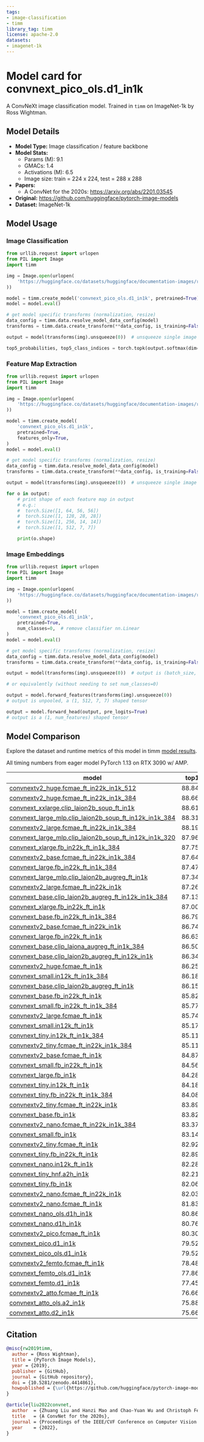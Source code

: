 ```yaml
---
tags:
- image-classification
- timm
library_tag: timm
license: apache-2.0
datasets:
- imagenet-1k
---
```

# Model card for convnext_pico_ols.d1_in1k

A ConvNeXt image classification model. Trained in `timm` on ImageNet-1k by Ross Wightman.


## Model Details
- **Model Type:** Image classification / feature backbone
- **Model Stats:**
  - Params (M): 9.1
  - GMACs: 1.4
  - Activations (M): 6.5
  - Image size: train = 224 x 224, test = 288 x 288
- **Papers:**
  - A ConvNet for the 2020s: https://arxiv.org/abs/2201.03545
- **Original:** https://github.com/huggingface/pytorch-image-models
- **Dataset:** ImageNet-1k

## Model Usage
### Image Classification
```python
from urllib.request import urlopen
from PIL import Image
import timm

img = Image.open(urlopen(
    'https://huggingface.co/datasets/huggingface/documentation-images/resolve/main/beignets-task-guide.png'
))

model = timm.create_model('convnext_pico_ols.d1_in1k', pretrained=True)
model = model.eval()

# get model specific transforms (normalization, resize)
data_config = timm.data.resolve_model_data_config(model)
transforms = timm.data.create_transform(**data_config, is_training=False)

output = model(transforms(img).unsqueeze(0))  # unsqueeze single image into batch of 1

top5_probabilities, top5_class_indices = torch.topk(output.softmax(dim=1) * 100, k=5)
```

### Feature Map Extraction
```python
from urllib.request import urlopen
from PIL import Image
import timm

img = Image.open(urlopen(
    'https://huggingface.co/datasets/huggingface/documentation-images/resolve/main/beignets-task-guide.png'
))

model = timm.create_model(
    'convnext_pico_ols.d1_in1k',
    pretrained=True,
    features_only=True,
)
model = model.eval()

# get model specific transforms (normalization, resize)
data_config = timm.data.resolve_model_data_config(model)
transforms = timm.data.create_transform(**data_config, is_training=False)

output = model(transforms(img).unsqueeze(0))  # unsqueeze single image into batch of 1

for o in output:
    # print shape of each feature map in output
    # e.g.:
    #  torch.Size([1, 64, 56, 56])
    #  torch.Size([1, 128, 28, 28])
    #  torch.Size([1, 256, 14, 14])
    #  torch.Size([1, 512, 7, 7])

    print(o.shape)
```

### Image Embeddings
```python
from urllib.request import urlopen
from PIL import Image
import timm

img = Image.open(urlopen(
    'https://huggingface.co/datasets/huggingface/documentation-images/resolve/main/beignets-task-guide.png'
))

model = timm.create_model(
    'convnext_pico_ols.d1_in1k',
    pretrained=True,
    num_classes=0,  # remove classifier nn.Linear
)
model = model.eval()

# get model specific transforms (normalization, resize)
data_config = timm.data.resolve_model_data_config(model)
transforms = timm.data.create_transform(**data_config, is_training=False)

output = model(transforms(img).unsqueeze(0))  # output is (batch_size, num_features) shaped tensor

# or equivalently (without needing to set num_classes=0)

output = model.forward_features(transforms(img).unsqueeze(0))
# output is unpooled, a (1, 512, 7, 7) shaped tensor

output = model.forward_head(output, pre_logits=True)
# output is a (1, num_features) shaped tensor
```

## Model Comparison
Explore the dataset and runtime metrics of this model in timm [model results](https://github.com/huggingface/pytorch-image-models/tree/main/results).

All timing numbers from eager model PyTorch 1.13 on RTX 3090 w/ AMP.

| model                                                                                                                        |top1  |top5  |img_size|param_count|gmacs |macts |samples_per_sec|batch_size|
|------------------------------------------------------------------------------------------------------------------------------|------|------|--------|-----------|------|------|---------------|----------|
| [convnextv2_huge.fcmae_ft_in22k_in1k_512](https://huggingface.co/timm/convnextv2_huge.fcmae_ft_in22k_in1k_512)               |88.848|98.742|512     |660.29     |600.81|413.07|28.58          |48        |
| [convnextv2_huge.fcmae_ft_in22k_in1k_384](https://huggingface.co/timm/convnextv2_huge.fcmae_ft_in22k_in1k_384)               |88.668|98.738|384     |660.29     |337.96|232.35|50.56          |64        |
| [convnext_xxlarge.clip_laion2b_soup_ft_in1k](https://huggingface.co/timm/convnext_xxlarge.clip_laion2b_soup_ft_in1k)         |88.612|98.704|256     |846.47     |198.09|124.45|122.45         |256       |
| [convnext_large_mlp.clip_laion2b_soup_ft_in12k_in1k_384](https://huggingface.co/timm/convnext_large_mlp.clip_laion2b_soup_ft_in12k_in1k_384)             |88.312|98.578|384     |200.13     |101.11|126.74|196.84         |256       |
| [convnextv2_large.fcmae_ft_in22k_in1k_384](https://huggingface.co/timm/convnextv2_large.fcmae_ft_in22k_in1k_384)             |88.196|98.532|384     |197.96     |101.1 |126.74|128.94         |128       |
| [convnext_large_mlp.clip_laion2b_soup_ft_in12k_in1k_320](https://huggingface.co/timm/convnext_large_mlp.clip_laion2b_soup_ft_in12k_in1k_320)             |87.968|98.47 |320     |200.13     |70.21 |88.02 |283.42         |256       |
| [convnext_xlarge.fb_in22k_ft_in1k_384](https://huggingface.co/timm/convnext_xlarge.fb_in22k_ft_in1k_384)                     |87.75 |98.556|384     |350.2      |179.2 |168.99|124.85         |192       |
| [convnextv2_base.fcmae_ft_in22k_in1k_384](https://huggingface.co/timm/convnextv2_base.fcmae_ft_in22k_in1k_384)               |87.646|98.422|384     |88.72      |45.21 |84.49 |209.51         |256       |
| [convnext_large.fb_in22k_ft_in1k_384](https://huggingface.co/timm/convnext_large.fb_in22k_ft_in1k_384)                       |87.476|98.382|384     |197.77     |101.1 |126.74|194.66         |256       |
| [convnext_large_mlp.clip_laion2b_augreg_ft_in1k](https://huggingface.co/timm/convnext_large_mlp.clip_laion2b_augreg_ft_in1k) |87.344|98.218|256     |200.13     |44.94 |56.33 |438.08         |256       |
| [convnextv2_large.fcmae_ft_in22k_in1k](https://huggingface.co/timm/convnextv2_large.fcmae_ft_in22k_in1k)                     |87.26 |98.248|224     |197.96     |34.4  |43.13 |376.84         |256       |
| [convnext_base.clip_laion2b_augreg_ft_in12k_in1k_384](https://huggingface.co/timm/convnext_base.clip_laion2b_augreg_ft_in12k_in1k_384)                   |87.138|98.212|384     |88.59      |45.21 |84.49 |365.47         |256       |
| [convnext_xlarge.fb_in22k_ft_in1k](https://huggingface.co/timm/convnext_xlarge.fb_in22k_ft_in1k)                             |87.002|98.208|224     |350.2      |60.98 |57.5  |368.01         |256       |
| [convnext_base.fb_in22k_ft_in1k_384](https://huggingface.co/timm/convnext_base.fb_in22k_ft_in1k_384)                         |86.796|98.264|384     |88.59      |45.21 |84.49 |366.54         |256       |
| [convnextv2_base.fcmae_ft_in22k_in1k](https://huggingface.co/timm/convnextv2_base.fcmae_ft_in22k_in1k)                       |86.74 |98.022|224     |88.72      |15.38 |28.75 |624.23         |256       |
| [convnext_large.fb_in22k_ft_in1k](https://huggingface.co/timm/convnext_large.fb_in22k_ft_in1k)                               |86.636|98.028|224     |197.77     |34.4  |43.13 |581.43         |256       |
| [convnext_base.clip_laiona_augreg_ft_in1k_384](https://huggingface.co/timm/convnext_base.clip_laiona_augreg_ft_in1k_384)     |86.504|97.97 |384     |88.59      |45.21 |84.49 |368.14         |256       |
| [convnext_base.clip_laion2b_augreg_ft_in12k_in1k](https://huggingface.co/timm/convnext_base.clip_laion2b_augreg_ft_in12k_in1k)                           |86.344|97.97 |256     |88.59      |20.09 |37.55 |816.14         |256       |
| [convnextv2_huge.fcmae_ft_in1k](https://huggingface.co/timm/convnextv2_huge.fcmae_ft_in1k)                                   |86.256|97.75 |224     |660.29     |115.0 |79.07 |154.72         |256       |
| [convnext_small.in12k_ft_in1k_384](https://huggingface.co/timm/convnext_small.in12k_ft_in1k_384)                             |86.182|97.92 |384     |50.22      |25.58 |63.37 |516.19         |256       |
| [convnext_base.clip_laion2b_augreg_ft_in1k](https://huggingface.co/timm/convnext_base.clip_laion2b_augreg_ft_in1k)           |86.154|97.68 |256     |88.59      |20.09 |37.55 |819.86         |256       |
| [convnext_base.fb_in22k_ft_in1k](https://huggingface.co/timm/convnext_base.fb_in22k_ft_in1k)                                 |85.822|97.866|224     |88.59      |15.38 |28.75 |1037.66        |256       |
| [convnext_small.fb_in22k_ft_in1k_384](https://huggingface.co/timm/convnext_small.fb_in22k_ft_in1k_384)                       |85.778|97.886|384     |50.22      |25.58 |63.37 |518.95         |256       |
| [convnextv2_large.fcmae_ft_in1k](https://huggingface.co/timm/convnextv2_large.fcmae_ft_in1k)                                 |85.742|97.584|224     |197.96     |34.4  |43.13 |375.23         |256       |
| [convnext_small.in12k_ft_in1k](https://huggingface.co/timm/convnext_small.in12k_ft_in1k)                                     |85.174|97.506|224     |50.22      |8.71  |21.56 |1474.31        |256       |
| [convnext_tiny.in12k_ft_in1k_384](https://huggingface.co/timm/convnext_tiny.in12k_ft_in1k_384)                               |85.118|97.608|384     |28.59      |13.14 |39.48 |856.76         |256       |
| [convnextv2_tiny.fcmae_ft_in22k_in1k_384](https://huggingface.co/timm/convnextv2_tiny.fcmae_ft_in22k_in1k_384)               |85.112|97.63 |384     |28.64      |13.14 |39.48 |491.32         |256       |
| [convnextv2_base.fcmae_ft_in1k](https://huggingface.co/timm/convnextv2_base.fcmae_ft_in1k)                                   |84.874|97.09 |224     |88.72      |15.38 |28.75 |625.33         |256       |
| [convnext_small.fb_in22k_ft_in1k](https://huggingface.co/timm/convnext_small.fb_in22k_ft_in1k)                               |84.562|97.394|224     |50.22      |8.71  |21.56 |1478.29        |256       |
| [convnext_large.fb_in1k](https://huggingface.co/timm/convnext_large.fb_in1k)                                                 |84.282|96.892|224     |197.77     |34.4  |43.13 |584.28         |256       |
| [convnext_tiny.in12k_ft_in1k](https://huggingface.co/timm/convnext_tiny.in12k_ft_in1k)                                       |84.186|97.124|224     |28.59      |4.47  |13.44 |2433.7         |256       |
| [convnext_tiny.fb_in22k_ft_in1k_384](https://huggingface.co/timm/convnext_tiny.fb_in22k_ft_in1k_384)                         |84.084|97.14 |384     |28.59      |13.14 |39.48 |862.95         |256       |
| [convnextv2_tiny.fcmae_ft_in22k_in1k](https://huggingface.co/timm/convnextv2_tiny.fcmae_ft_in22k_in1k)                       |83.894|96.964|224     |28.64      |4.47  |13.44 |1452.72        |256       |
| [convnext_base.fb_in1k](https://huggingface.co/timm/convnext_base.fb_in1k)                                                   |83.82 |96.746|224     |88.59      |15.38 |28.75 |1054.0         |256       |
| [convnextv2_nano.fcmae_ft_in22k_in1k_384](https://huggingface.co/timm/convnextv2_nano.fcmae_ft_in22k_in1k_384)               |83.37 |96.742|384     |15.62      |7.22  |24.61 |801.72         |256       |
| [convnext_small.fb_in1k](https://huggingface.co/timm/convnext_small.fb_in1k)                                                 |83.142|96.434|224     |50.22      |8.71  |21.56 |1464.0         |256       |
| [convnextv2_tiny.fcmae_ft_in1k](https://huggingface.co/timm/convnextv2_tiny.fcmae_ft_in1k)                                   |82.92 |96.284|224     |28.64      |4.47  |13.44 |1425.62        |256       |
| [convnext_tiny.fb_in22k_ft_in1k](https://huggingface.co/timm/convnext_tiny.fb_in22k_ft_in1k)                                 |82.898|96.616|224     |28.59      |4.47  |13.44 |2480.88        |256       |
| [convnext_nano.in12k_ft_in1k](https://huggingface.co/timm/convnext_nano.in12k_ft_in1k)                                       |82.282|96.344|224     |15.59      |2.46  |8.37  |3926.52        |256       |
| [convnext_tiny_hnf.a2h_in1k](https://huggingface.co/timm/convnext_tiny_hnf.a2h_in1k)                                         |82.216|95.852|224     |28.59      |4.47  |13.44 |2529.75        |256       |
| [convnext_tiny.fb_in1k](https://huggingface.co/timm/convnext_tiny.fb_in1k)                                                   |82.066|95.854|224     |28.59      |4.47  |13.44 |2346.26        |256       |
| [convnextv2_nano.fcmae_ft_in22k_in1k](https://huggingface.co/timm/convnextv2_nano.fcmae_ft_in22k_in1k)                       |82.03 |96.166|224     |15.62      |2.46  |8.37  |2300.18        |256       |
| [convnextv2_nano.fcmae_ft_in1k](https://huggingface.co/timm/convnextv2_nano.fcmae_ft_in1k)                                   |81.83 |95.738|224     |15.62      |2.46  |8.37  |2321.48        |256       |
| [convnext_nano_ols.d1h_in1k](https://huggingface.co/timm/convnext_nano_ols.d1h_in1k)                                         |80.866|95.246|224     |15.65      |2.65  |9.38  |3523.85        |256       |
| [convnext_nano.d1h_in1k](https://huggingface.co/timm/convnext_nano.d1h_in1k)                                                 |80.768|95.334|224     |15.59      |2.46  |8.37  |3915.58        |256       |
| [convnextv2_pico.fcmae_ft_in1k](https://huggingface.co/timm/convnextv2_pico.fcmae_ft_in1k)                                   |80.304|95.072|224     |9.07       |1.37  |6.1   |3274.57        |256       |
| [convnext_pico.d1_in1k](https://huggingface.co/timm/convnext_pico.d1_in1k)                                                   |79.526|94.558|224     |9.05       |1.37  |6.1   |5686.88        |256       |
| [convnext_pico_ols.d1_in1k](https://huggingface.co/timm/convnext_pico_ols.d1_in1k)                                           |79.522|94.692|224     |9.06       |1.43  |6.5   |5422.46        |256       |
| [convnextv2_femto.fcmae_ft_in1k](https://huggingface.co/timm/convnextv2_femto.fcmae_ft_in1k)                                 |78.488|93.98 |224     |5.23       |0.79  |4.57  |4264.2         |256       |
| [convnext_femto_ols.d1_in1k](https://huggingface.co/timm/convnext_femto_ols.d1_in1k)                                         |77.86 |93.83 |224     |5.23       |0.82  |4.87  |6910.6         |256       |
| [convnext_femto.d1_in1k](https://huggingface.co/timm/convnext_femto.d1_in1k)                                                 |77.454|93.68 |224     |5.22       |0.79  |4.57  |7189.92        |256       |
| [convnextv2_atto.fcmae_ft_in1k](https://huggingface.co/timm/convnextv2_atto.fcmae_ft_in1k)                                   |76.664|93.044|224     |3.71       |0.55  |3.81  |4728.91        |256       |
| [convnext_atto_ols.a2_in1k](https://huggingface.co/timm/convnext_atto_ols.a2_in1k)                                           |75.88 |92.846|224     |3.7        |0.58  |4.11  |7963.16        |256       |
| [convnext_atto.d2_in1k](https://huggingface.co/timm/convnext_atto.d2_in1k)                                                   |75.664|92.9  |224     |3.7        |0.55  |3.81  |8439.22        |256       |

## Citation
```bibtex
@misc{rw2019timm,
  author = {Ross Wightman},
  title = {PyTorch Image Models},
  year = {2019},
  publisher = {GitHub},
  journal = {GitHub repository},
  doi = {10.5281/zenodo.4414861},
  howpublished = {\url{https://github.com/huggingface/pytorch-image-models}}
}
```
```bibtex
@article{liu2022convnet,
  author  = {Zhuang Liu and Hanzi Mao and Chao-Yuan Wu and Christoph Feichtenhofer and Trevor Darrell and Saining Xie},
  title   = {A ConvNet for the 2020s},
  journal = {Proceedings of the IEEE/CVF Conference on Computer Vision and Pattern Recognition (CVPR)},
  year    = {2022},
}
```
